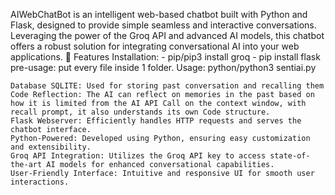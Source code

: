 AIWebChatBot is an intelligent web-based chatbot built with Python and Flask, designed to provide simple seamless and interactive conversations. Leveraging the power of the Groq API and advanced AI models, this chatbot offers a robust solution for integrating conversational AI into your web applications.
🚀 Features
Installation: - pip/pip3 install groq 
              - pip install flask 
pre-usage: put every file inside 1 folder.
Usage: python/python3 sentiai.py 

    Database SQLITE: Used for storing past conversation and recalling them
    Code Reflection: The AI can reflect on memories in the past based on how it is limited from the AI API Call on the context window, with recall prompt, it also understands its own Code structure.
    Flask Webserver: Efficiently handles HTTP requests and serves the chatbot interface.
    Python-Powered: Developed using Python, ensuring easy customization and extensibility.
    Groq API Integration: Utilizes the Groq API key to access state-of-the-art AI models for enhanced conversational capabilities.
    User-Friendly Interface: Intuitive and responsive UI for smooth user interactions.
    
